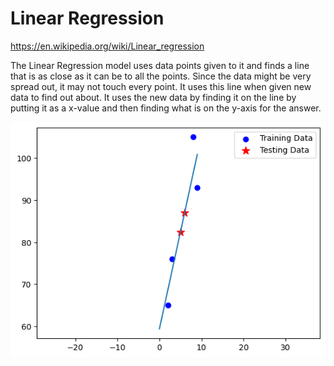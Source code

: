 # Linear Regression

https://en.wikipedia.org/wiki/Linear_regression

The Linear Regression model uses data points given to it and finds a line that is as close as it can be to all the points. Since the data might be very spread out, it may not touch every point. It uses this line when given new data to find out about. It uses the new data by finding it on the line by putting it as a x-value and then finding what is on the y-axis for the answer.

![linear regression graph](linearregressionimage.png)
